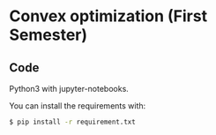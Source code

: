# Convex optimization (First Semester)

## Code
Python3 with jupyter-notebooks.

You can install the requirements with:

```bash
$ pip install -r requirement.txt
```
